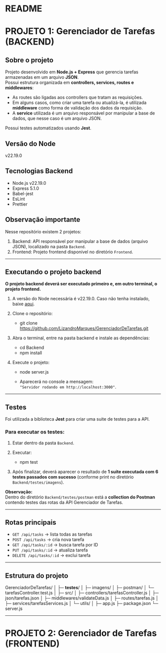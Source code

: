 # README

# PROJETO 1: Gerenciador de Tarefas (BACKEND)

## Sobre o projeto
Projeto desenvolvido em **Node.js + Express** que gerencia tarefas armazenadas em um arquivo **JSON**.  
Possui estrutura organizada em **controllers, services, routes e middlewares**:

- As routes são ligadas aos controllers que tratam as requisições.
- Em alguns casos, como criar uma tarefa ou atualizá-la, é utilizada **middleware** como forma de validação dos dados da requisição.
- A **service** utilizada é um arquivo responsável por manipular a base de dados, que nesse caso é um arquivo JSON.

Possui testes automatizados usando **Jest**.

## Versão do Node
v22.19.0

## Tecnologias Backend
- Node.js v22.19.0
- Express 5.1.0
- Babel-jest
- EsLint
- Prettier

## Observação importante
Nesse repositório existem 2 projetos:

1. Backend: API responsável por manipular a base de dados (arquivo JSON), localizado na pasta `Backend`.
2. Frontend: Projeto frontend disponível no diretório `Frontend`.

---

## Executando o projeto backend
**O projeto backend deverá ser executado primeiro e, em outro terminal, o projeto frontend.**

1. A versão do Node necessária é v22.19.0. Caso não tenha instalado, baixe [aqui](https://nodejs.org/dist/v22.19.0/node-v22.19.0-x64.msi).
2. Clone o repositório:  
   - git clone https://github.com/LizandroMarques/GerenciadorDeTarefas.git
3. Abra o terminal, entre na pasta backend e instale as dependências:
   - cd Backend
   - npm install
   
4. Execute o projeto:
	- node server.js
   
   - Aparecerá no console a mensagem:  
     `"Servidor rodando em http://localhost:3000"`.

---

## Testes
Foi utilizada a biblioteca **Jest** para criar uma suite de testes para a API.

### Para executar os testes:
1. Estar dentro da pasta `Backend`.
2. Executar:
   - npm test
   
3. Após finalizar, deverá aparecer o resultado de **1 suite executada com 6 testes passados com sucesso** (conforme print no diretório `Backend/testes/imagens`).

**Observação:**  
Dentro do diretório `Backend/testes/postman` está a **collection do Postman** contendo testes das rotas da API Gerenciador de Tarefas.

---

## Rotas principais
- `GET /api/tasks` → lista todas as tarefas  
- `POST /api/tasks` → cria nova tarefa  
- `GET /api/tasks/:id` → busca tarefa por ID  
- `PUT /api/tasks/:id` → atualiza tarefa  
- `DELETE /api/tasks/:id` → exclui tarefa  

---

## Estrutura do projeto

GerenciadorDeTarefas/
│
├─ __testes__/
│   ├─ imagens/
│   ├─ postman/
│   └─ tarefasController.test.js
│
├─ src/
│   ├─ controllers/tarefasController.js
│   ├─ json/tarefas.json
│   ├─ middlewares/validateData.js
│   ├─ routes/tarefas.js
│   ├─ services/tarefasServices.js
│   └─ utils/
│
├─ app.js
├─ package.json
└─ server.js


---

# PROJETO 2: Gerenciador de Tarefas (FRONTEND)


